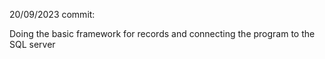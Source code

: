 20/09/2023 commit:

Doing the basic framework for records and connecting the program to the SQL server